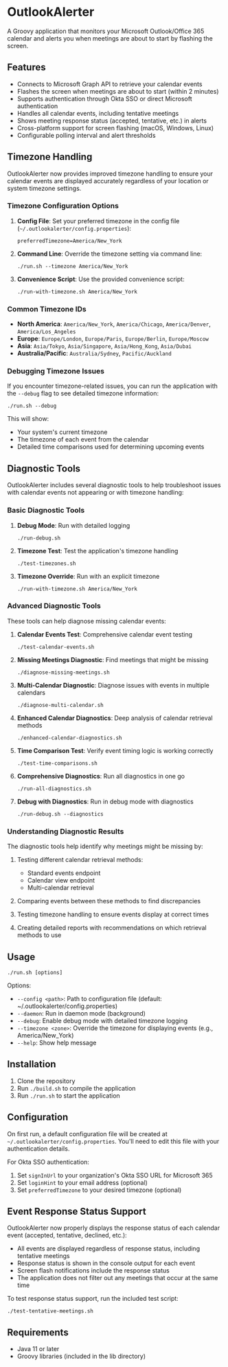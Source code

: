 # OutlookAlerter

A Groovy application that monitors your Microsoft Outlook/Office 365 calendar and alerts you when meetings are about to start by flashing the screen.

## Features

- Connects to Microsoft Graph API to retrieve your calendar events
- Flashes the screen when meetings are about to start (within 2 minutes)
- Supports authentication through Okta SSO or direct Microsoft authentication
- Handles all calendar events, including tentative meetings
- Shows meeting response status (accepted, tentative, etc.) in alerts
- Cross-platform support for screen flashing (macOS, Windows, Linux)
- Configurable polling interval and alert thresholds

## Timezone Handling

OutlookAlerter now provides improved timezone handling to ensure your calendar events are displayed accurately regardless of your location or system timezone settings.

### Timezone Configuration Options

1. **Config File**: Set your preferred timezone in the config file (`~/.outlookalerter/config.properties`):
   ```
   preferredTimezone=America/New_York
   ```

2. **Command Line**: Override the timezone setting via command line:
   ```
   ./run.sh --timezone America/New_York
   ```

3. **Convenience Script**: Use the provided convenience script:
   ```
   ./run-with-timezone.sh America/New_York
   ```

### Common Timezone IDs

- **North America**: `America/New_York`, `America/Chicago`, `America/Denver`, `America/Los_Angeles`
- **Europe**: `Europe/London`, `Europe/Paris`, `Europe/Berlin`, `Europe/Moscow`
- **Asia**: `Asia/Tokyo`, `Asia/Singapore`, `Asia/Hong_Kong`, `Asia/Dubai`
- **Australia/Pacific**: `Australia/Sydney`, `Pacific/Auckland`

### Debugging Timezone Issues

If you encounter timezone-related issues, you can run the application with the `--debug` flag to see detailed timezone information:

```
./run.sh --debug
```

This will show:
- Your system's current timezone
- The timezone of each event from the calendar
- Detailed time comparisons used for determining upcoming events

## Diagnostic Tools

OutlookAlerter includes several diagnostic tools to help troubleshoot issues with calendar events not appearing or with timezone handling:

### Basic Diagnostic Tools

1. **Debug Mode**: Run with detailed logging
   ```
   ./run-debug.sh
   ```
   
2. **Timezone Test**: Test the application's timezone handling
   ```
   ./test-timezones.sh
   ```

3. **Timezone Override**: Run with an explicit timezone
   ```
   ./run-with-timezone.sh America/New_York
   ```

### Advanced Diagnostic Tools

These tools can help diagnose missing calendar events:

1. **Calendar Events Test**: Comprehensive calendar event testing
   ```
   ./test-calendar-events.sh
   ```

2. **Missing Meetings Diagnostic**: Find meetings that might be missing
   ```
   ./diagnose-missing-meetings.sh
   ```

3. **Multi-Calendar Diagnostic**: Diagnose issues with events in multiple calendars
   ```
   ./diagnose-multi-calendar.sh
   ```

4. **Enhanced Calendar Diagnostics**: Deep analysis of calendar retrieval methods
   ```
   ./enhanced-calendar-diagnostics.sh
   ```

5. **Time Comparison Test**: Verify event timing logic is working correctly
   ```
   ./test-time-comparisons.sh
   ```

6. **Comprehensive Diagnostics**: Run all diagnostics in one go
   ```
   ./run-all-diagnostics.sh
   ```
   
7. **Debug with Diagnostics**: Run in debug mode with diagnostics
   ```
   ./run-debug.sh --diagnostics
   ```

### Understanding Diagnostic Results

The diagnostic tools help identify why meetings might be missing by:

1. Testing different calendar retrieval methods:
   - Standard events endpoint
   - Calendar view endpoint
   - Multi-calendar retrieval

2. Comparing events between these methods to find discrepancies

3. Testing timezone handling to ensure events display at correct times

4. Creating detailed reports with recommendations on which retrieval methods to use

## Usage

```
./run.sh [options]
```

Options:
- `--config <path>`: Path to configuration file (default: ~/.outlookalerter/config.properties)
- `--daemon`: Run in daemon mode (background)
- `--debug`: Enable debug mode with detailed timezone logging
- `--timezone <zone>`: Override the timezone for displaying events (e.g., America/New_York)
- `--help`: Show help message

## Installation

1. Clone the repository
2. Run `./build.sh` to compile the application
3. Run `./run.sh` to start the application

## Configuration

On first run, a default configuration file will be created at `~/.outlookalerter/config.properties`. You'll need to edit this file with your authentication details.

For Okta SSO authentication:
1. Set `signInUrl` to your organization's Okta SSO URL for Microsoft 365
2. Set `loginHint` to your email address (optional)
3. Set `preferredTimezone` to your desired timezone (optional)

## Event Response Status Support

OutlookAlerter now properly displays the response status of each calendar event (accepted, tentative, declined, etc.):

- All events are displayed regardless of response status, including tentative meetings
- Response status is shown in the console output for each event
- Screen flash notifications include the response status
- The application does not filter out any meetings that occur at the same time

To test response status support, run the included test script:
```
./test-tentative-meetings.sh
```

## Requirements

- Java 11 or later
- Groovy libraries (included in the lib directory)
